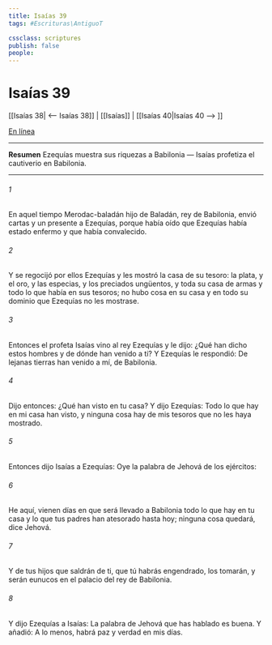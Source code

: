 ```yaml
---
title: Isaías 39
tags: #Escrituras\AntiguoT

cssclass: scriptures
publish: false
people:
---
```


# Isaías 39
[[Isaías 38| <-- Isaías 38]] | [[Isaías]] | [[Isaías 40|Isaías 40 --> ]]

[En línea](https://churchofjesuschrist.org/study/scriptures/ot/isa/39?lang=spa)

---
__Resumen__
Ezequías muestra sus riquezas a Babilonia — Isaías profetiza el cautiverio en Babilonia.

---
###### 1 
En aquel tiempo Merodac-baladán hijo de Baladán, rey de Babilonia, envió cartas y un presente a Ezequías, porque había oído que Ezequías había estado enfermo y que había convalecido.

###### 2 
Y se regocijó por ellos Ezequías y les mostró la casa de su tesoro: la plata, y el oro, y las especias, y los preciados ungüentos, y toda su casa de armas y todo lo que había en sus tesoros; no hubo cosa en su casa y en todo su dominio que Ezequías no les mostrase.

###### 3 
Entonces el profeta Isaías vino al rey Ezequías y le dijo: ¿Qué han dicho estos hombres y de dónde han venido a ti? Y Ezequías le respondió: De lejanas tierras han venido a mí, de Babilonia.

###### 4 
Dijo entonces: ¿Qué han visto en tu casa? Y dijo Ezequías: Todo lo que hay en mi casa han visto, y ninguna cosa hay de mis tesoros que no les haya mostrado.

###### 5 
Entonces dijo Isaías a Ezequías: Oye la palabra de Jehová de los ejércitos:

###### 6 
He aquí, vienen días en que será llevado a Babilonia todo lo que hay en tu casa y lo que tus padres han atesorado hasta hoy; ninguna cosa quedará, dice Jehová.

###### 7 
Y de tus hijos que saldrán de ti, que tú habrás engendrado, los tomarán, y serán eunucos en el palacio del rey de Babilonia.

###### 8 
Y dijo Ezequías a Isaías: La palabra de Jehová que has hablado es buena. Y añadió: A lo menos, habrá paz y verdad en mis días.

